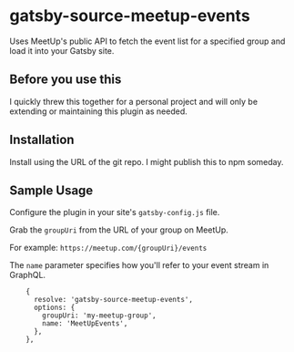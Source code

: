 # gatsby-source-meetup-events

Uses MeetUp's public API to fetch the event list for a specified group and load it into your Gatsby site.

## Before you use this

I quickly threw this together for a personal project and will only be extending or maintaining this plugin as needed.

## Installation

Install using the URL of the git repo. I might publish this to npm someday.

## Sample Usage

Configure the plugin in your site's `gatsby-config.js` file.

Grab the `groupUri` from the URL of your group on MeetUp.

For example: `https://meetup.com/{groupUri}/events`

The `name` parameter specifies how you'll refer to your event stream in GraphQL.

```
    {
      resolve: 'gatsby-source-meetup-events',
      options: {
        groupUri: 'my-meetup-group',
        name: 'MeetUpEvents',
      },
    },
```


